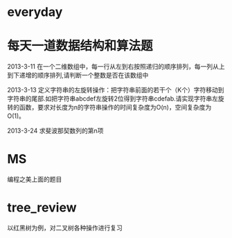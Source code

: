 ﻿everyday
========

每天一道数据结构和算法题
==============
2013-3-11
在一个二维数组中，每一行从左到右按照递归的顺序排列，每一列从上到下递增的顺序排列,请判断一个整数是否在该数组中

2013-3-13
定义字符串的左旋转操作：把字符串前面的若干个（K个）字符移动到字符串的尾部.如把字符串abcdef左旋转2位得到字符串cdefab.请实现字符串左旋转的函数，要求对长度为n的字符串操作的时间复杂度为O(n)，空间复杂度为O(1)。

2013-3-24
求斐波那契数列的第n项

MS
=============
编程之美上面的题目

tree_review
=============
以红黑树为例，对二叉树各种操作进行复习